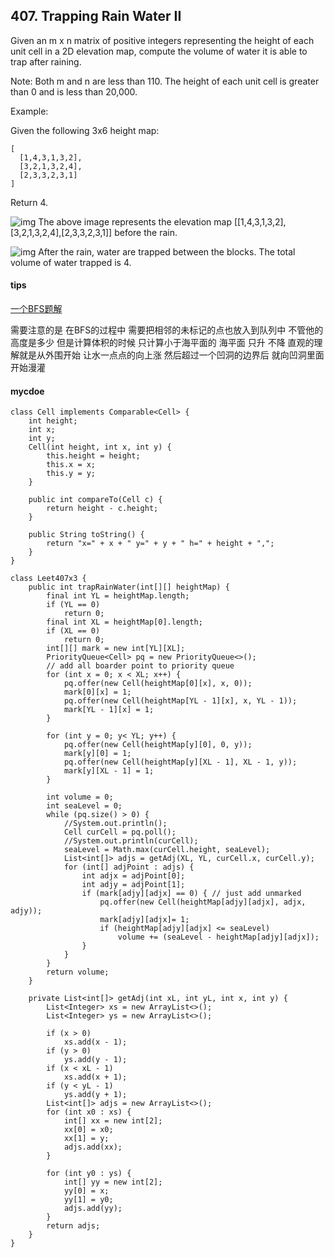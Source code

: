 ## 407. Trapping Rain Water II

Given an m x n matrix of positive integers representing the height of each unit cell in a 2D elevation map, compute the volume of water it is able to trap after raining.

Note:
Both m and n are less than 110. The height of each unit cell is greater than 0 and is less than 20,000.

Example:

Given the following 3x6 height map:

```
[
  [1,4,3,1,3,2],
  [3,2,1,3,2,4],
  [2,3,3,2,3,1]
]
```

Return 4.


![img](https://leetcode.com/static/images/problemset/rainwater_empty.png)
The above image represents the elevation map [[1,4,3,1,3,2],[3,2,1,3,2,4],[2,3,3,2,3,1]] before the rain.


![img](https://leetcode.com/static/images/problemset/rainwater_fill.png)
After the rain, water are trapped between the blocks. The total volume of water trapped is 4.


#### tips

[一个BFS题解](http://www.cnblogs.com/grandyang/p/5928987.html)

需要注意的是 在BFS的过程中 需要把相邻的未标记的点也放入到队列中 不管他的高度是多少 但是计算体积的时候 只计算小于海平面的 海平面 只升 不降 直观的理解就是从外围开始 让水一点点的向上涨 然后超过一个凹洞的边界后 就向凹洞里面开始漫灌 

#### mycdoe

```
class Cell implements Comparable<Cell> {
    int height;
    int x;
    int y;
    Cell(int height, int x, int y) {
        this.height = height;
        this.x = x;
        this.y = y;
    }

    public int compareTo(Cell c) {
        return height - c.height;
    }

    public String toString() {
        return "x=" + x + " y=" + y + " h=" + height + ",";
    }
}

class Leet407x3 {
    public int trapRainWater(int[][] heightMap) {
        final int YL = heightMap.length;
        if (YL == 0)
            return 0;
        final int XL = heightMap[0].length;
        if (XL == 0)
            return 0;
        int[][] mark = new int[YL][XL];
        PriorityQueue<Cell> pq = new PriorityQueue<>();
        // add all boarder point to priority queue
        for (int x = 0; x < XL; x++) {
            pq.offer(new Cell(heightMap[0][x], x, 0));
            mark[0][x] = 1;
            pq.offer(new Cell(heightMap[YL - 1][x], x, YL - 1));
            mark[YL - 1][x] = 1;
        }

        for (int y = 0; y< YL; y++) {
            pq.offer(new Cell(heightMap[y][0], 0, y));
            mark[y][0] = 1;
            pq.offer(new Cell(heightMap[y][XL - 1], XL - 1, y));
            mark[y][XL - 1] = 1;
        }

        int volume = 0;
        int seaLevel = 0;
        while (pq.size() > 0) {
            //System.out.println();
            Cell curCell = pq.poll();
            //System.out.println(curCell);
            seaLevel = Math.max(curCell.height, seaLevel);
            List<int[]> adjs = getAdj(XL, YL, curCell.x, curCell.y);
            for (int[] adjPoint : adjs) {
                int adjx = adjPoint[0];
                int adjy = adjPoint[1];
                if (mark[adjy][adjx] == 0) { // just add unmarked
                    pq.offer(new Cell(heightMap[adjy][adjx], adjx, adjy));
                    mark[adjy][adjx]= 1;
                    if (heightMap[adjy][adjx] <= seaLevel)
                        volume += (seaLevel - heightMap[adjy][adjx]);
                }
            }
        }
        return volume;
    }

    private List<int[]> getAdj(int xL, int yL, int x, int y) {
        List<Integer> xs = new ArrayList<>();
        List<Integer> ys = new ArrayList<>();

        if (x > 0)
            xs.add(x - 1);
        if (y > 0)
            ys.add(y - 1);
        if (x < xL - 1)
            xs.add(x + 1);
        if (y < yL - 1)
            ys.add(y + 1);
        List<int[]> adjs = new ArrayList<>();
        for (int x0 : xs) {
            int[] xx = new int[2];
            xx[0] = x0;
            xx[1] = y;
            adjs.add(xx);
        }

        for (int y0 : ys) {
            int[] yy = new int[2];
            yy[0] = x;
            yy[1] = y0;
            adjs.add(yy);
        }
        return adjs;
    }
}
```



